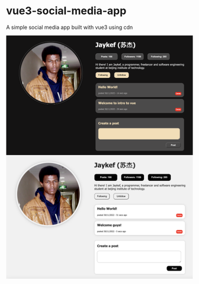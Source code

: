 # vue3-social-media-app
A simple social media app built with vue3 using cdn

<img src="dark.png" />

<img src="light.png" />
